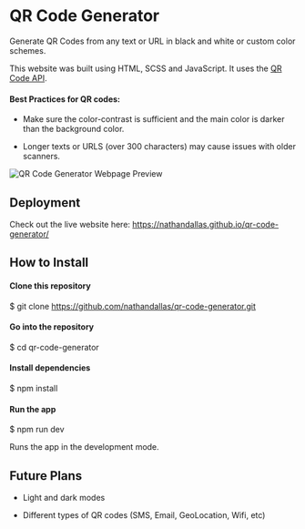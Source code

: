 # QR Code Generator

Generate QR Codes from any text or URL in black and white or custom color schemes.

This website was built using HTML, SCSS and JavaScript. It uses the [QR Code API](https://goqr.me/api/).

#### Best Practices for QR codes:

- Make sure the color-contrast is sufficient and the main color is darker than the background color.

- Longer texts or URLS (over 300 characters) may cause issues with older scanners.

![QR Code Generator Webpage Preview](https://i.imgur.com/7wjlfUV.png)

## Deployment

Check out the live website here: https://nathandallas.github.io/qr-code-generator/

## How to Install

#### Clone this repository

$ git clone https://github.com/nathandallas/qr-code-generator.git

#### Go into the repository

$ cd qr-code-generator

#### Install dependencies

$ npm install

#### Run the app

$ npm run dev

Runs the app in the development mode.

## Future Plans

- Light and dark modes

- Different types of QR codes (SMS, Email, GeoLocation, Wifi, etc)
